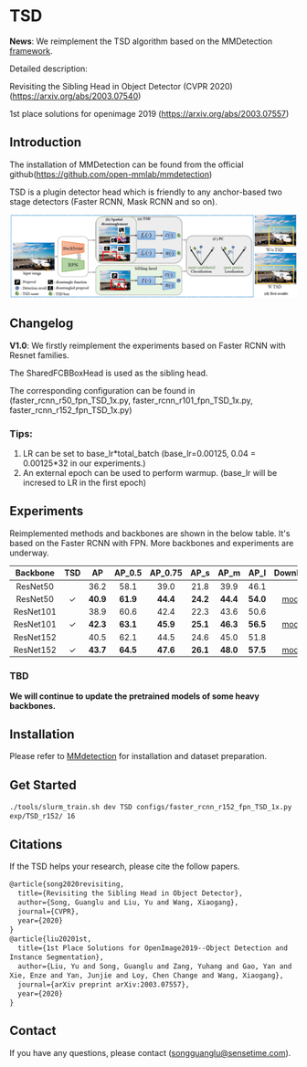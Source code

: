 # TSD

**News**: We reimplement the TSD algorithm based on the MMDetection [framework](https://github.com/open-mmlab/mmdetection).

Detailed description: 

  Revisiting the Sibling Head in Object Detector (CVPR 2020) (https://arxiv.org/abs/2003.07540)

  1st place solutions for openimage 2019 (https://arxiv.org/abs/2003.07557)

## Introduction

The installation of MMDetection can be found from the official github(https://github.com/open-mmlab/mmdetection)

TSD is a plugin detector head which is friendly to any anchor-based two stage detectors (Faster RCNN, Mask RCNN and so on).

![Overview](demo/TSD.png)

## Changelog

**V1.0**: 
We firstly reimplement the experiments based on Faster RCNN with Resnet families.

The SharedFCBBoxHead is used as the sibling head.

The corresponding configuration can be found in (faster_rcnn_r50_fpn_TSD_1x.py, faster_rcnn_r101_fpn_TSD_1x.py, faster_rcnn_r152_fpn_TSD_1x.py)

### Tips:

1. LR can be set to base_lr\*total_batch (base_lr=0.00125, 0.04 = 0.00125\*32 in our experiments.)
2. An external epoch can be used to perform warmup. (base_lr will be incresed to LR in the first epoch)

## Experiments

Reimplemented methods and backbones are shown in the below table. It's based on the Faster RCNN with FPN.
More backbones and experiments are underway.

| Backbone           | TSD   | AP             | AP_0.5  | AP_0.75  | AP_s    | AP_m      | AP_l     | Download |
|:--------------------:|:-----:|:--------------:|:-------:|:--------:|:-------:|:---------:|:--------:|:--------:|
| ResNet50           |       | 36.2           | 58.1    | 39.0     | 21.8    | 39.9      |46.1      |  |
| ResNet50           | ✓     | **40.9**      | **61.9** | **44.4** |**24.2**  |**44.4**  |**54.0**   |[model](https://drive.google.com/file/d/1G0ngN4Ro5PpcB7S__09Cz3EkAfsWWPy_/view?usp=sharing) |
| ResNet101          |       | 38.9           | 60.6    | 42.4     | 22.3    | 43.6      |50.6      |  |
| ResNet101          | ✓     | **42.3**      | **63.1**| **45.9**  | **25.1**|**46.3**  |**56.5**    |[model](https://drive.google.com/open?id=1FghatPmrWx8QPeZaOn-dODJP3nqu9Jdj) |
| ResNet152          |       |  40.5        |62.1      |44.5     | 24.6     |45.0       | 51.8      | |
| ResNet152          | ✓     | **43.7**     |**64.5**  |**47.6** |**26.1**  |**48.0**   |**57.5**   |[model](https://drive.google.com/open?id=1OQTkZIzNZ323BBxsxwMbl6YDYAgAfvb0)|

### TBD

**We will continue to update the pretrained models of some heavy backbones.**

## Installation

Please refer to [MMdetection](docs/INSTALL.md) for installation and dataset preparation.


## Get Started
```shell
./tools/slurm_train.sh dev TSD configs/faster_rcnn_r152_fpn_TSD_1x.py exp/TSD_r152/ 16
```


## Citations

If the TSD helps your research, please cite the follow papers.

```
@article{song2020revisiting,
  title={Revisiting the Sibling Head in Object Detector},
  author={Song, Guanglu and Liu, Yu and Wang, Xiaogang},
  journal={CVPR},
  year={2020}
}
@article{liu20201st,
  title={1st Place Solutions for OpenImage2019--Object Detection and Instance Segmentation},
  author={Liu, Yu and Song, Guanglu and Zang, Yuhang and Gao, Yan and Xie, Enze and Yan, Junjie and Loy, Chen Change and Wang, Xiaogang},
  journal={arXiv preprint arXiv:2003.07557},
  year={2020}
}
```


## Contact

If you have any questions, please contact (songguanglu@sensetime.com).
